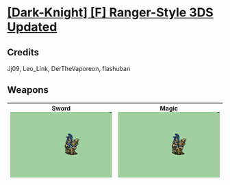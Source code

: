 # [\[Dark-Knight\] \[F\] Ranger-Style 3DS Updated](./)
## Credits

Jj09, Leo_Link, DerTheVaporeon, flashuban

## Weapons

| <b>Sword</b><br/><img alt="Sword animation" src="./1.%20Sword/Sword.gif"/> | <b>Magic</b><br/><img alt="Magic animation" src="./6.%20Magic/Magic.gif"/> |
| :---: | :---: |
